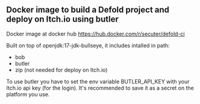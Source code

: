 ## Docker image to build a Defold project and deploy on Itch.io using butler

Docker image at docker hub
https://hub.docker.com/r/secuter/defold-ci

Built on top of openjdk:17-jdk-bullseye, it includes intalled in path:
- bob
- butler
- zip (not needed for deploy on Itch.io)

To use butler you have to set the env variable BUTLER_API_KEY with your Itch.io api key (for the login).
It's recommended to save it as a secret on the platform you use.
